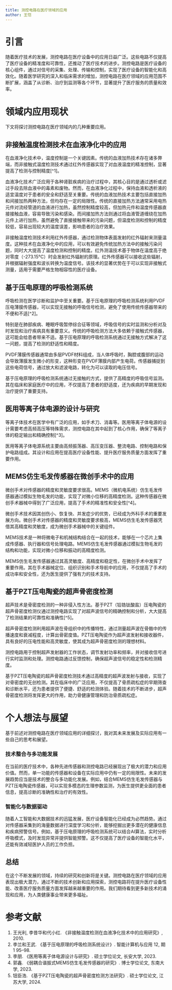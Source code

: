 ```yaml
---
title: 测控电路在医疗领域的应用
author: 王恺
---
```


# 引言
随着医疗技术的发展，测控电路在医疗设备中的应用日益广泛。这些电路不仅提高了医疗设备的精准度和可靠性，还推动了医疗技术的进步。测控电路是医疗设备的核心组件，通过对信号的采集、处理、传输和控制，实现了医疗设备的智能化和高效化。随着医学研究的深入和临床需求的增加，测控电路在医疗领域的应用范围不断扩展，涵盖了从诊断、治疗到监测等各个环节，显著提升了医疗服务的质量和效率。

# 领域内应用现状

下文将探讨测控电路在医疗领域内的几种重要应用。

## 非接触温度检测技术在血液净化中的应用
在血液净化技术中，温度控制是一个关键因素。传统的血液加热技术存在诸多弊端，而非接触式温度检测技术通过红外传感器实现了对血液温度的精准控制，显著提高了检测与控制精度[^1]。

血液净化技术广泛应用于各种肾脏疾病的治疗过程中，其核心目的是通过透析或滤过手段去除血液中的毒素和废物。然而，在血液净化过程中，保持血液和透析液的适宜温度对于患者的安全和舒适至关重要。传统的血液加热技术主要包括直接加热和间接加热两种方法，但均存在一定的局限性。传统的直接加热方法通常采用电热元件对流经管道的血液进行加热，虽然控制精度较高，但加热元件和温度传感器直接接触血液，容易导致污染和感染。而间接加热方法则通过将血液管道缠绕在加热元件上进行加热，虽然避免了直接接触带来的污染问题，但温度检测和控制的精度较低，容易出现较大的温度误差，影响患者的治疗效果。

非接触温度检测技术利用红外传感器，通过检测物体表面发射的红外辐射来测量温度。这种技术在血液净化中的应用，可以有效避免传统加热方法中的接触污染问题，同时大大提高了温度检测和控制的精度。红外测温技术基于物体在温度高于绝对零度（-273.15℃）时会发射红外辐射的原理。红外传感器可以接收这些辐射，并根据辐射强度和波长转换为温度信号。该技术的显著优势在于可以实现非接触式测量，适用于需要严格生物相容性的医疗设备​
​。

## 基于压电原理的呼吸检测系统
呼吸检测在医学诊断和监护中至关重要。基于压电原理的呼吸检测系统利用PVDF压电薄膜传感器，可以实现无接触的呼吸信号检测，避免了使用传统传感器带来的不便和不适[^2]。

特别是在肺部疾病、睡眠呼吸暂停综合征等领域，呼吸信号的实时监测和分析对及时发现和治疗疾病具有重要意义。传统的呼吸检测方法大多依赖于接触式传感器，这可能会给患者带来不适。基于压电原理的呼吸检测系统通过无接触方式解决了这一问题，提高了检测的舒适性和精度。

PVDF薄膜传感器通常由多层PVDF材料组成，当人体呼吸时，胸腔或腹部的运动会导致薄膜发生微小的形变，这种形变在PVDF薄膜内部产生电荷。传感器捕捉到这些电荷信号，通过放大和滤波电路，转化为可以读取的电压信号。

基于压电原理的呼吸检测系统通过无接触的方式，提供了高精度的呼吸信号监测。其在临床和家庭医疗中的应用，不仅提高了患者的舒适度，还为疾病的早期发现和治疗提供了重要支持。

## 医用等离子体电源的设计与研究

等离子体技术在医学中有广泛的应用，如手术刀、消毒等。医用等离子体电源的设计需要考虑高频高压等特殊需求，测控电路在其中起到了核心作用，确保了等离子体的稳定输出和精确控制[^3]。

医用等离子体电源系统主要由高频振荡器、高压变压器、整流电路、控制电路和保护电路组成。其设计和应用在提高医疗设备性能、提升医疗服务质量方面发挥了重要作用。

## MEMS仿生毛发传感器在微创手术中的应用

微创手术对传感器的精度和灵敏度要求很高。MEMS（微机电系统）仿生毛发传感器通过模拟生物毛发的功能，实现了对微小位移的高精度检测。这种传感器在微创手术器械中得到了广泛应用，提高了手术的精准性和安全性[^4]。

微创手术技术因其创伤小、恢复快、并发症少的优势，已经成为外科手术的重要发展方向。微创手术对传感器的精度和灵敏度要求极高，MEMS仿生毛发传感器凭借其高精度和灵敏度，成为微创手术器械中的关键组件。

MEMS技术是一种将微电子和机械结构结合在一起的技术，能够在一个芯片上集成传感器、执行器和信号处理电路。MEMS仿生毛发传感器通过模拟生物毛发的结构和功能，实现对微小位移和振动的高精度检测。

MEMS仿生毛发传感器通过其高灵敏度、高精度和稳定性，在微创手术中发挥了重要作用。其在手术器械定位、组织识别和手术导航中的应用，不仅提高了手术的成功率和安全性，还为医生提供了强有力的技术支持。

## 基于PZT压电陶瓷的超声骨密度检测

超声技术是骨密度检测的一种非侵入性方法。基于PZT（铅锆钛酸盐）压电陶瓷的超声骨密度检测仪通过测控电路实现了对超声波信号的精确控制和分析，大大提高了检测结果的可靠性和准确性[^5]。

超声骨密度检测利用超声波在骨组织中的传播特性，通过测量超声波在骨骼中的传播速度和衰减程度，计算出骨密度值。PZT压电陶瓷作为超声波发射和接收器件，具有良好的压电性能和高灵敏度，使其成为超声骨密度检测的理想材料。

测控电路用于控制超声发射器的工作状态，调节发射功率和频率，并对接收信号进行实时监测和处理。测控电路通过反馈控制，确保超声波信号的稳定性和检测精度。

基于PZT压电陶瓷的超声骨密度检测技术通过高精度的超声波发射与接收，实现了对骨密度的无创检测。其在临床中的广泛应用，不仅提高了骨质疏松症的早期筛查和诊断水平，还为患者提供了便捷、舒适的检测体验。随着技术的不断进步，超声骨密度检测将发挥更大的作用，助力骨健康管理和防治骨质疏松症。

# 个人想法与展望

基于前述对测控电路在医疗领域应用的详细探讨，我对其未来发展及实际应用有一些自己的思考和展望。
### 技术整合与多功能发展
在当前的医疗技术中，各种先进传感器和测控电路已经展现出了极大的潜力和应用价值。然而，单一功能的传感器和设备在实际应用中仍有一定的局限性。未来的发展趋势应当是技术的整合与多功能化发展。例如，结合MEMS仿生毛发传感器与PZT压电陶瓷传感器，可以实现多模态的生理参数监测，为医生提供更全面的患者信息，提高诊断的准确性和治疗的有效性。

### 智能化与数据驱动
随着人工智能和大数据技术的迅猛发展，医疗设备智能化已经成为必然趋势。通过对传感器采集到的海量数据进行深度学习和分析，能够挖掘出更多潜在的健康信息和疾病预警信号。例如，基于压电原理的呼吸检测系统可以结合AI算法，实时分析呼吸模式，及时发现异常并提供智能预警。这不仅提高了医疗设备的智能化水平，还能有效减轻医护人员的工作负担。

## 总结

在这个不断发展的领域，持续的研究和创新将是关键。测控电路在医疗领域的应用表现出极大潜力，通过不断的技术创新和应用探索，测控电路将在提升医疗设备性能、改善医疗服务质量方面发挥越来越重要的作用。我们期待看到更多新技术的涌现和应用，为人类健康事业带来更多福祉。

# 参考文献

1. 王光利, 李昔华和代小红. 《非接触温度检测在血液净化技术中的应用研究》, 2010.
2. 李兰和王武. 《基于压电原理的呼吸检测系统设计》. 智能计算机与应用 12, 期 1 95–98.
3. 李朋. 《医用等离子体电源设计与研究》. 硕士学位论文, 长安大学, 2023.
4. 郭鑫. 《弱耦合谐振式MEMS仿生毛发传感器的研究》. 博士学位论文, 东南大学, 2023.
5. 钮臣浩. 《基于PZT压电陶瓷的超声骨密度检测方法研究》. 硕士学位论文, 江苏大学, 2024.
